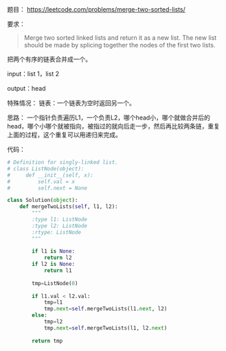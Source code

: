 

题目：
https://leetcode.com/problems/merge-two-sorted-lists/


要求：
>Merge two sorted linked lists and return it as a new list. The new list should be made by splicing together the nodes of the first two lists.

把两个有序的链表合并成一个。

input：list 1，list 2

output：head

特殊情况：
链表：一个链表为空时返回另一个。

思路：
一个指针负责遍历L1，一个负责L2，哪个head小，哪个就做合并后的head，哪个小哪个就被指向，被指过的就向后走一步，然后再比较两条链，重复上面的过程，这个重复可以用递归来完成。

代码：
``` python
# Definition for singly-linked list.
# class ListNode(object):
#     def __init__(self, x):
#         self.val = x
#         self.next = None

class Solution(object):
    def mergeTwoLists(self, l1, l2):
        """
        :type l1: ListNode
        :type l2: ListNode
        :rtype: ListNode
        """
        
        if l1 is None:
            return l2
        if l2 is None:
            return l1
        
        tmp=ListNode(0)
        
        if l1.val < l2.val:
            tmp=l1
            tmp.next=self.mergeTwoLists(l1.next, l2)   
        else:
            tmp=l2
            tmp.next=self.mergeTwoLists(l1, l2.next)
        
        return tmp
```

